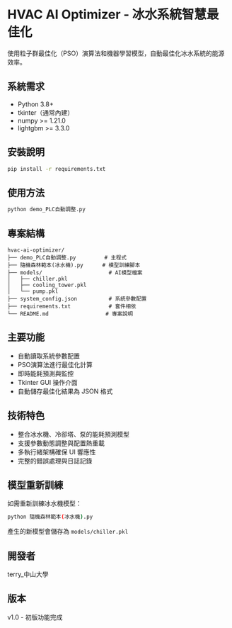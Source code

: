 # HVAC AI Optimizer - 冰水系統智慧最佳化

使用粒子群最佳化（PSO）演算法和機器學習模型，自動最佳化冰水系統的能源效率。

## 系統需求
- Python 3.8+
- tkinter（通常內建）
- numpy >= 1.21.0
- lightgbm >= 3.3.0

## 安裝說明
```bash
pip install -r requirements.txt
```

## 使用方法
```bash
python demo_PLC自動調整.py
```

## 專案結構
```
hvac-ai-optimizer/
├── demo_PLC自動調整.py         # 主程式
├── 隨機森林範本(冰水機).py      # 模型訓練腳本
├── models/                     # AI模型檔案
│   ├── chiller.pkl
│   ├── cooling_tower.pkl
│   └── pump.pkl
├── system_config.json          # 系統參數配置
├── requirements.txt            # 套件相依
└── README.md                  # 專案說明
```

## 主要功能
- 自動讀取系統參數配置
- PSO演算法進行最佳化計算
- 即時能耗預測與監控
- Tkinter GUI 操作介面
- 自動儲存最佳化結果為 JSON 格式

## 技術特色
- 整合冰水機、冷卻塔、泵的能耗預測模型
- 支援參數動態調整與配置熱重載
- 多執行緒架構確保 UI 響應性
- 完整的錯誤處理與日誌記錄

## 模型重新訓練
如需重新訓練冰水機模型：
```bash
python 隨機森林範本(冰水機).py
```

產生的新模型會儲存為 `models/chiller.pkl`

## 開發者
terry_中山大學

## 版本
v1.0 - 初版功能完成
